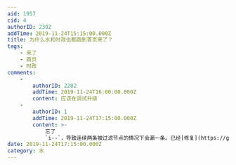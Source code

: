 ```yaml
---
aid: 1957
cid: 4
authorID: 2302
addTime: 2019-11-24T15:15:00.000Z
title: 为什么水和时政也都跑到首页来了？
tags:
    - 来了
    - 首页
    - 时政
comments:
    -
        authorID: 2202
        addTime: 2019-11-24T16:00:00.000Z
        content: 应该在调试升级
    -
        authorID: 1
        addTime: 2019-11-24T17:15:00.000Z
        content: >-
            忘了
            `i--`，导致连续两条被过滤节点的情况下会漏一条。已经[修复](https://github.com/Terminus2049/2049BBS/commit/4d106550519be057caaa72d1b7cfee9192461f8a)。
date: 2019-11-24T17:15:00.000Z
category: 水
---
```



